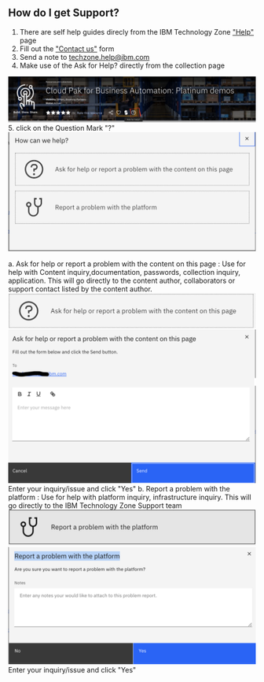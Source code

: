 ## How do I get Support?

1. There are self help guides direcly from the IBM Technology Zone ["Help"](https://techzone.ibm.com/help) page
2. Fill out the ["Contact us"](https://techzone.ibm.com/help) form
3. Send a note to techzone.help@ibm.com
4. Make use of the Ask for Help? directly from the collection page 

![supportaskforhelp](Images/supportaskforhelp.png)
5. click on the Question Mark "?" 
    ![suppporthowcanwehelp](Images/supporthowcanwehelp.png)

 a. Ask for help or report a problem with the content on this page : Use for help with Content inquiry,documentation, passwords, collection inquiry, application. 
 This will go directly to the content author, collaborators or support contact listed by the content author.  
 ![supporthelpcontent](Images/supporthelpcontent.png)
 ![supportproblemcontent](Images/supportproblemcontent.png)
 Enter your inquiry/issue and click "Yes"
 b. Report a problem with the platform : Use for help with platform inquiry, infrastructure inquiry. This will go directly to the IBM Technology Zone Support team
![supporthelpplatform](Images/supporthelpplatform.png)
![supportproblemplatfrom](Images/supportproblemwithplatform.png)
Enter your inquiry/issue and click "Yes"
